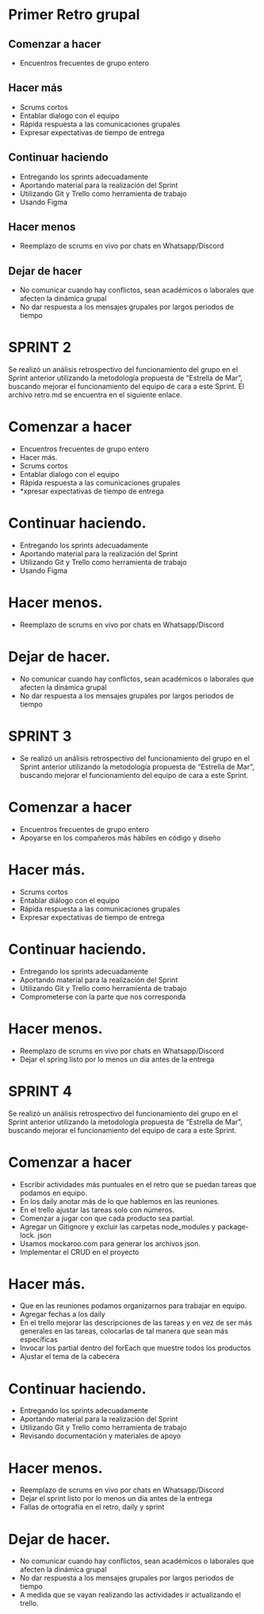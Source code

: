 
# Primer Retro grupal

##	Comenzar a hacer

* Encuentros frecuentes de grupo entero

## Hacer más

* Scrums cortos
* Entablar dialogo con el equipo
* Rápida respuesta a las comunicaciones grupales
* Expresar expectativas de tiempo de entrega

## Continuar haciendo
* Entregando los sprints adecuadamente
* Aportando material para la realización del Sprint
* Utilizando Git y Trello como herramienta de trabajo
* Usando Figma

## Hacer menos

* Reemplazo de scrums en vivo por chats en Whatsapp/Discord

## Dejar de hacer

* No comunicar cuando hay conflictos, sean académicos o laborales que afecten la dinámica grupal
* No dar respuesta a los mensajes grupales por largos periodos de tiempo

#  SPRINT 2 

Se realizó un análisis retrospectivo del funcionamiento del grupo en el Sprint anterior utilizando la metodología propuesta de “Estrella de Mar”, buscando mejorar el funcionamiento del equipo de cara a este Sprint. El archivo retro.md se encuentra en el siguiente enlace.

# Comenzar a hacer

* Encuentros frecuentes de grupo entero
* Hacer más.
* Scrums cortos
* Entablar dialogo con el equipo
* Rápida respuesta a las comunicaciones grupales
* *xpresar expectativas de tiempo de entrega

# Continuar haciendo.

* Entregando los sprints adecuadamente
* Aportando material para la realización del Sprint
* Utilizando Git y Trello como herramienta de trabajo
* Usando Figma

# Hacer menos.

* Reemplazo de scrums en vivo por chats en Whatsapp/Discord

# Dejar de hacer.

* No comunicar cuando hay conflictos, sean académicos o laborales que afecten la dinámica grupal
* No dar respuesta a los mensajes grupales por largos periodos de tiempo

# SPRINT 3

* Se realizó un análisis retrospectivo del funcionamiento del grupo en el Sprint anterior utilizando la metodología propuesta de “Estrella de Mar”, buscando mejorar el funcionamiento del equipo de cara a este Sprint. 


# Comenzar a hacer
* Encuentros frecuentes de grupo entero
* Apoyarse en los compañeros más hábiles en código y diseño

# Hacer más.
* Scrums cortos
* Entablar diálogo con el equipo
* Rápida respuesta a las comunicaciones grupales
* Expresar expectativas de tiempo de entrega

# Continuar haciendo.
* Entregando los sprints adecuadamente
* Aportando material para la realización del Sprint
* Utilizando Git y Trello como herramienta de trabajo
* Comprometerse con la parte que nos corresponda 

# Hacer menos.
* Reemplazo de scrums en vivo por chats en Whatsapp/Discord
* Dejar el spring listo por lo menos un dia antes de la entrega 

# SPRINT 4

Se realizó un análisis retrospectivo del funcionamiento del grupo en el Sprint anterior utilizando la metodología propuesta de “Estrella de Mar”, buscando mejorar el funcionamiento del equipo de cara a este Sprint.

# Comenzar a hacer
* Escribir actividades más puntuales en el retro que se puedan tareas que podamos en equipo.
* En los daily anotar más de lo que hablemos en las reuniones.
* En el trello ajustar las tareas solo con números.
* Comenzar a jugar con que cada producto sea partial.
* Agregar un Gitignore y excluir las carpetas node_modules  y  package-lock. json
* Usamos mockaroo.com para generar los archivos json.
* Implementar el CRUD en el proyecto

# Hacer más.
* Que en las reuniones podamos organizarnos para trabajar en equipo.
* Agregar fechas a los daily
* En el trello mejorar las descripciones de las tareas y en vez de ser más generales en las tareas, colocarlas de tal      manera que sean más específicas 
* Invocar los partial dentro del forEach que muestre todos los productos 
* Ajustar el tema de la cabecera

# Continuar haciendo.
* Entregando los sprints adecuadamente
* Aportando material para la realización del Sprint
* Utilizando Git y Trello como herramienta de trabajo
* Revisando documentación y materiales de apoyo

# Hacer menos.
* Reemplazo de scrums en vivo por chats en Whatsapp/Discord
* Dejar el sprint listo por lo menos un dia antes de la entrega 
* Fallas de ortografía en el retro, daily y sprint

# Dejar de hacer.
* No comunicar cuando hay conflictos, sean académicos o laborales que afecten la dinámica grupal
* No dar respuesta a los mensajes grupales por largos periodos de tiempo
* A medida que se vayan realizando las actividades  ir actualizando el trello.
